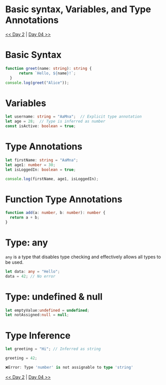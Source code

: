 
#  Basic syntax, Variables, and Type Annotations

[<< Day 2](/Class02/READ02.md) | [Day 04 >>](/Class04/READ04.md)

# Basic Syntax
```ts
function greet(name: string): string {
      return `Hello, ${name}!`;
  }
console.log(greet("Alice"));
```


# Variables
```ts
let username: string = "AaMna";  // Explicit type annotation
let age = 28;  // Type is inferred as number
const isActive: boolean = true;
```

# Type Annotations
```ts
let firstName: string = "AaMna";
let age1: number = 30;
let isLoggedIn: boolean = true;

console.log(firstName, age1, isLoggedIn);
```
# Function Type Annotations
```ts
function add(a: number, b: number): number {
  return a + b;
}
```

# Type: any
`any` is a type that disables type checking and effectively allows all types to be used.

```ts
let data: any = "Hello";
data = 42; // No error
```
# Type: undefined & null
```ts
let emptyValue:undefined = undefined;
let notAssigned:null = null;
```
# Type Inference

```ts
let greeting = "Hi"; // Inferred as string

greeting = 42; 

❌Error: Type 'number' is not assignable to type 'string'
```

[<< Day 2](/Class02/READ02.md) | [Day 04 >>](/Class04/READ04.md)